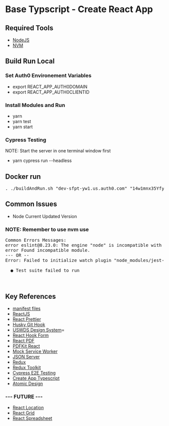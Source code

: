 # Base Typscript - Create React App

## Required Tools

- [NodeJS](https://nodejs.org/en/download/)
- [NVM](https://github.com/nvm-sh/nvm#installing-and-updating)

## Build Run Local

### Set Auth0 Environement Variables

- export REACT_APP_AUTH0DOMAIN
- export REACT_APP_AUTH0CLIENTID

### Install Modules and Run

- yarn
- yarn test
- yarn start

### Cypress Testing

NOTE: Start the server in one terminal window first

- yarn cypress run --headless

## Docker run

<pre>. ./buildAndRun.sh "dev-sfpt-yw1.us.auth0.com" "14w1mnx35YfyJVCFA7HnTn32La2E0gbS"</pre>

## Common Issues

- Node Current Updated Version

### NOTE: Remember to use nvm use <node version>

<pre>
Common Errors Messages:
error eslint@8.23.0: The engine "node" is incompatible with this module. Expected version "^12.22.0 || ^14.17.0 || >=16.0.0". Got "14.15.0"
error Found incompatible module.
--- OR --
Error: Failed to initialize watch plugin "node_modules/jest-watch-typeahead/filename.js":

  ● Test suite failed to run


</pre>

## Key References

- [manifest files](https://web.dev/add-manifest/)
- [ReactJS](https://reactjs.org/)
- [React Prettier](https://prettier.io/docs/en/install.html)
- [Husky Git Hook](https://typicode.github.io/husky/#/)
- [USWDS Design System](https://designsystem.digital.gov/documentation/getting-started/developers/phase-one-install/)=
- [React Hook Form](https://react-hook-form.com/)
- [React PDF](https://react-pdf.org/)
- [PDFKit React](https://pdfkit.org/)
- [Mock Service Worker](https://mswjs.io/docs/)
- [JSON Server](https://github.com/typicode/json-server)
- [Redux](https://redux.js.org/)
- [Redux Toolkit](https://redux-toolkit.js.org/)
- [Cypress E2E Testing](https://www.cypress.io/)
- [Create App Typescript](https://create-react-app.dev/docs/adding-typescript/)
- [Atomic Design](https://atomicdesign.bradfrost.com/)

### --- FUTURE ---

- [React Location](https://react-location.tanstack.com/)
- [React Grid](https://reactgrid.com/)
- [React Spreadsheet](https://github.com/iddan/react-spreadsheet)
